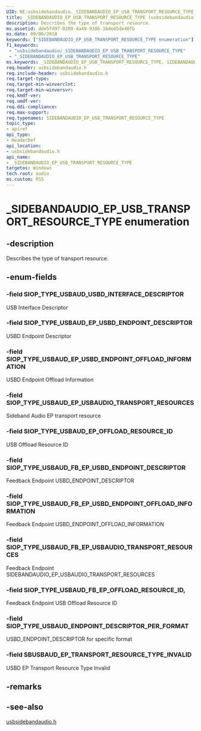 ```yaml
---
UID: NE:usbsidebandaudio._SIDEBANDAUDIO_EP_USB_TRANSPORT_RESOURCE_TYPE
title: _SIDEBANDAUDIO_EP_USB_TRANSPORT_RESOURCE_TYPE (usbsidebandaudio.h)
description: Describes the type of transport resource.
ms.assetid: dde5fd97-0209-4a49-9386-16de45de40fb
ms.date: 09/06/2018
keywords: ["SIDEBANDAUDIO_EP_USB_TRANSPORT_RESOURCE_TYPE enumeration"]
f1_keywords:
 - "usbsidebandaudio/_SIDEBANDAUDIO_EP_USB_TRANSPORT_RESOURCE_TYPE"
 - "_SIDEBANDAUDIO_EP_USB_TRANSPORT_RESOURCE_TYPE"
ms.keywords: _SIDEBANDAUDIO_EP_USB_TRANSPORT_RESOURCE_TYPE, SIDEBANDAUDIO_EP_USB_TRANSPORT_RESOURCE_TYPE, 
req.header: usbsidebandaudio.h
req.include-header: usbsidebandaudio.h
req.target-type:
req.target-min-winverclnt:
req.target-min-winversvr:
req.kmdf-ver:
req.umdf-ver:
req.ddi-compliance:
req.max-support:
req.typenames: SIDEBANDAUDIO_EP_USB_TRANSPORT_RESOURCE_TYPE
topic_type: 
- apiref
api_type: 
- HeaderDef
api_location: 
- usbsidebandaudio.h
api_name: 
- _SIDEBANDAUDIO_EP_USB_TRANSPORT_RESOURCE_TYPE
targetos: Windows
tech.root: audio
ms.custom: RS5
---
```


# _SIDEBANDAUDIO_EP_USB_TRANSPORT_RESOURCE_TYPE enumeration

## -description

Describes the type of transport resource.

## -enum-fields

### -field SIOP_TYPE_USBAUD_USBD_INTERFACE_DESCRIPTOR
USB Interface Descriptor


### -field SIOP_TYPE_USBAUD_EP_USBD_ENDPOINT_DESCRIPTOR 
USBD Endpoint Descriptor


### -field SIOP_TYPE_USBAUD_EP_USBD_ENDPOINT_OFFLOAD_INFORMATION 
USBD Endpoint Offload Information


### -field SIOP_TYPE_USBAUD_EP_USBAUDIO_TRANSPORT_RESOURCES
Sideband Audio EP transport resource

### -field SIOP_TYPE_USBAUD_EP_OFFLOAD_RESOURCE_ID
USB Offload Resource ID

### -field SIOP_TYPE_USBAUD_FB_EP_USBD_ENDPOINT_DESCRIPTOR
Feedback Endpoint USBD_ENDPOINT_DESCRIPTOR


### -field SIOP_TYPE_USBAUD_FB_EP_USBD_ENDPOINT_OFFLOAD_INFORMATION
Feedback Endpoint USBD_ENDPOINT_OFFLOAD_INFORMATION


### -field SIOP_TYPE_USBAUD_FB_EP_USBAUDIO_TRANSPORT_RESOURCES
Feedback Endpoint SIDEBANDAUDIO_EP_USBAUDIO_TRANSPORT_RESOURCES 

### -field SIOP_TYPE_USBAUD_FB_EP_OFFLOAD_RESOURCE_ID,
Feedback Endpoint USB Offload Resource ID


### -field SIOP_TYPE_USBAUD_ENDPOINT_DESCRIPTOR_PER_FORMAT 
USBD_ENDPOINT_DESCRIPTOR for specific format


### -field SBUSBAUD_EP_TRANSPORT_RESOURCE_TYPE_INVALID
USBD EP Transport Resource Type Invalid 


## -remarks

## -see-also
[usbsidebandaudio.h](index.md)
